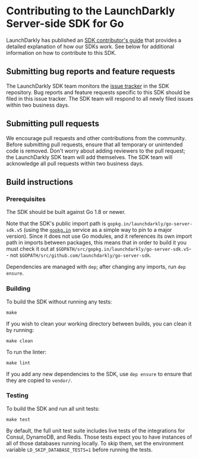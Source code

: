 Contributing to the LaunchDarkly Server-side SDK for Go
================================================
 
LaunchDarkly has published an [SDK contributor's guide](https://docs.launchdarkly.com/docs/sdk-contributors-guide) that provides a detailed explanation of how our SDKs work. See below for additional information on how to contribute to this SDK.
 
Submitting bug reports and feature requests
------------------

The LaunchDarkly SDK team monitors the [issue tracker](https://github.com/launchdarkly/go-server-sdk/issues) in the SDK repository. Bug reports and feature requests specific to this SDK should be filed in this issue tracker. The SDK team will respond to all newly filed issues within two business days.
 
Submitting pull requests
------------------
 
We encourage pull requests and other contributions from the community. Before submitting pull requests, ensure that all temporary or unintended code is removed. Don't worry about adding reviewers to the pull request; the LaunchDarkly SDK team will add themselves. The SDK team will acknowledge all pull requests within two business days.
 
Build instructions
------------------
 
### Prerequisites
 
The SDK should be built against Go 1.8 or newer.

Note that the SDK's public import path is `gopkg.in/launchdarkly/go-server-sdk.v5` (using the [`gopkg.in`](https://labix.org/gopkg.in) service as a simple way to pin to a major version). Since it does not use Go modules, and it references its own import path in imports between packages, this means that in order to build it you must check it out at `$GOPATH/src/gopkg.in/launchdarkly/go-server-sdk.v5`-- not `$GOPATH/src/github.com/launchdarkly/go-server-sdk`.

Dependencies are managed with `dep`; after changing any imports, run `dep ensure`.

### Building

To build the SDK without running any tests:
```
make
```

If you wish to clean your working directory between builds, you can clean it by running:
```
make clean
```

To run the linter:
```
make lint
```

If you add any new dependencies to the SDK, use `dep ensure` to ensure that they are copied to `vendor/`.

### Testing
 
To build the SDK and run all unit tests:
```
make test
```

By default, the full unit test suite includes live tests of the integrations for Consul, DynamoDB, and Redis. Those tests expect you to have instances of all of those databases running locally. To skip them, set the environment variable `LD_SKIP_DATABASE_TESTS=1` before running the tests.

